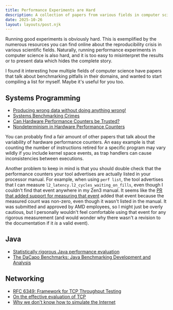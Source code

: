 ```yaml
---
title: Performance Experiments are Hard
description: A collection of papers from various fields in computer science detailing the challenges of performance measurement.
date: 2025-10-26
layout: layouts/post.njk
---
```


Running good experiments is obviously hard. This is exemplified by the numerous resources you can find online
about the reproducibility crisis in various scientific fields. Naturally, running performance experiments in computer science
is also hard, and it is too easy to misinterpret the results or to present data which hides the complete story.

I found it interesting how multiple fields of computer science have papers that talk about benchmarking pitfalls in their domains,
and wanted to start compiling a list for myself. Maybe it's useful for you too.

## Systems Programming
- [Producing wrong data without doing anything wrong!](https://dl.acm.org/doi/10.1145/1508284.1508275)
- [Systems Benchmarking Crimes](https://gernot-heiser.org/benchmarking-crimes.html)
- [Can Hardware Performance Counters be Trusted?](https://ieeexplore.ieee.org/document/4636099)
- [Nondeterminism in Hardware Performance Counters](https://ieeexplore.ieee.org/document/6557172)

You can probably find a fair amount of other papers that talk about the variability of hardware performance counters.
An easy example is that counting the number of instructions retired for a specific program may vary wildly if you include
kernel space events, as trap handlers can cause inconsistencies between executions.

Another problem to keep in mind is that you should double check that the performance counters your tool advertises are actually
listed in your processor manual. For example, when using `perf list`, the tool advertises that I can measure `l2_latency.l2_cycles_waiting_on_fills`,
even though I couldn't find that event anywhere in my Zen3 manual. It seems like the [PR that added support for measuring that event](https://github.com/torvalds/linux/commit/da66658638c947cab0fb157289f03698453ff8d5)
added that event because the measured count was non-zero, even though it wasn't listed in the manual. It was submitted and approved by AMD employees,
so I might just be overly cautious, but I personally wouldn't feel comfortable using that event for any rigorous measurement (and would wonder why there wasn't
a revision to the documentation if it _is_ a valid event).

## Java

- [Statistically rigorous Java performance evaluation](https://dl.acm.org/doi/10.1145/1297027.1297033)
- [The DaCapo Benchmarks: Java Benchmarking Development and Analysis](https://www.cs.purdue.edu/homes/hosking/papers/oopsla06~.pdf)

## Networking

- [RFC 6349: Framework for TCP Throughput Testing](https://datatracker.ietf.org/doc/html/rfc6349)
- [On the effective evaluation of TCP](https://dl.acm.org/doi/10.1145/505696.505703)
- [Why we don't know how to simulate the Internet](https://dl.acm.org/doi/10.1145/268437.268737)
